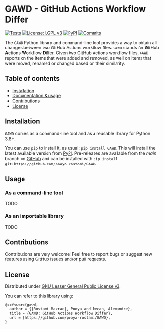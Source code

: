 # GAWD - GitHub Actions Workflow Differ

[![Tests](https://github.com/pooya-rostami/GAWD/actions/workflows/test.yaml/badge.svg?branch=master)](https://github.compooya-rostami/GAWD/actions/workflows/test.yaml)
[![License: LGPL v3](https://img.shields.io/badge/License-LGPL_v3-blue.svg)](https://www.gnu.org/licenses/lgpl-3.0)
[![PyPI](https://badgen.net/pypi/v/gawd)](https://pypi.org/project/gawd)
[![Commits](https://badgen.net/github/last-commit/pooya-rostami/GAWD)](https://github.com/pooya-rostami/GAWD/commits/)

The `GAWD` Python library and command-line tool provides a way to obtain all changes between two GitHub Actions workflow files. `GAWD` stands for **G**itHub **A**ctions **W**orkflow **D**iffer. 
Given two GitHub Actions workflow files, `GAWD` reports on the items that were added and removed, as well on items that were moved, renamed or changed based on their similarity. 

## Table of contents

  * [Installation](#installation)
  * [Documentation & usage](#documentation--usage)
  * [Contributions](#contributions)
  * [License](#license)


## Installation

`GAWD` comes as a command-line tool and as a reusable library for Python 3.8+. 

You can use `pip` to install it, as usual: `pip install GAWD`. This will install the latest available version from [PyPI](https://pypi.org/project/gawd).
Pre-releases are available from the *main* branch on [GitHub](https://github.com/pooya-rostami/GAWD)
and can be installed with `pip install git+https://github.com/pooya-rostami/GAWD`.


## Usage

### As a command-line tool

TODO

### As an importable library

TODO


## Contributions

Contributions are very welcome!
Feel free to report bugs or suggest new features using GitHub issues and/or pull requests.

## License

Distributed under [GNU Lesser General Public License v3](https://github.com/pooya-rostami/GAWD/blob/main/LICENSE.txt).

You can refer to this library using:

```
@software{gawd,
  author = {{Rostami Mazrae}, Pooya and Decan, Alexandre},
  title = {GAWD: GitHub Actions Workflow Differ},
  url = {https://github.com/pooya-rostami/GAWD},
}
```
